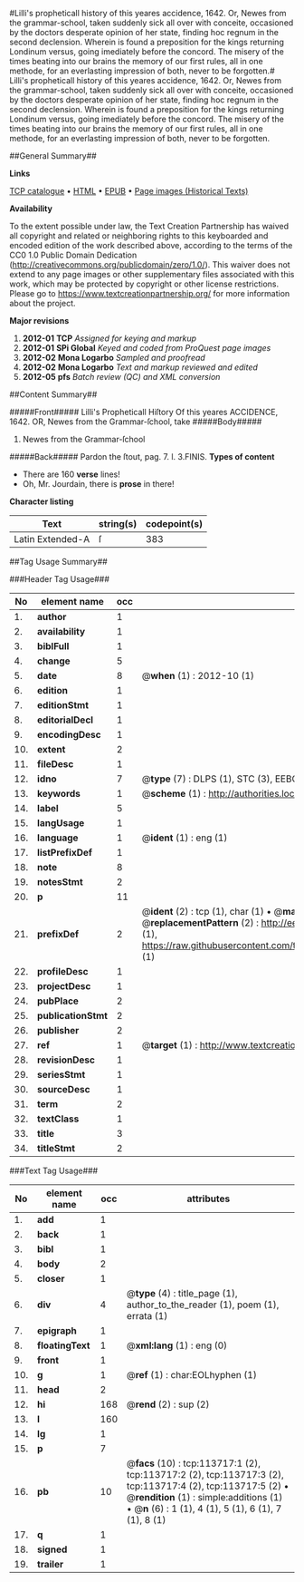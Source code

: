 #Lilli's propheticall history of this yeares accidence, 1642. Or, Newes from the grammar-school, taken suddenly sick all over with conceite, occasioned by the doctors desperate opinion of her state, finding hoc regnum in the second declension. Wherein is found a preposition for the kings returning Londinum versus, going imediately before the concord. The misery of the times beating into our brains the memory of our first rules, all in one methode, for an everlasting impression of both, never to be forgotten.#
Lilli's propheticall history of this yeares accidence, 1642. Or, Newes from the grammar-school, taken suddenly sick all over with conceite, occasioned by the doctors desperate opinion of her state, finding hoc regnum in the second declension. Wherein is found a preposition for the kings returning Londinum versus, going imediately before the concord. The misery of the times beating into our brains the memory of our first rules, all in one methode, for an everlasting impression of both, never to be forgotten.

##General Summary##

**Links**

[TCP catalogue](http://www.ota.ox.ac.uk/tcp/)  • 
[HTML](http://tei.it.ox.ac.uk/tcp/Texts-HTML/free/A88/A88275.html)  • 
[EPUB](http://tei.it.ox.ac.uk/tcp/Texts-EPUB/free/A88/A88275.epub) • 
[Page images (Historical Texts)](https://historicaltexts.jisc.ac.uk/eebo-99861579e)

**Availability**

To the extent possible under law, the Text Creation Partnership has waived all copyright and related or neighboring rights to this keyboarded and encoded edition of the work described above, according to the terms of the CC0 1.0 Public Domain Dedication (http://creativecommons.org/publicdomain/zero/1.0/). This waiver does not extend to any page images or other supplementary files associated with this work, which may be protected by copyright or other license restrictions. Please go to https://www.textcreationpartnership.org/ for more information about the project.

**Major revisions**

1. __2012-01__ __TCP__ *Assigned for keying and markup*
1. __2012-01__ __SPi Global__ *Keyed and coded from ProQuest page images*
1. __2012-02__ __Mona Logarbo__ *Sampled and proofread*
1. __2012-02__ __Mona Logarbo__ *Text and markup reviewed and edited*
1. __2012-05__ __pfs__ *Batch review (QC) and XML conversion*

##Content Summary##

#####Front#####
Lilli's Propheticall Hiſtory Of this yeares ACCIDENCE, 1642. OR, Newes from the Grammar-ſchool, take
#####Body#####

1. Newes from the Grammar-ſchool

#####Back#####
Pardon the ſtout, pag. 7. l. 3.FINIS.
**Types of content**

  * There are 160 **verse** lines!
  * Oh, Mr. Jourdain, there is **prose** in there!

**Character listing**


|Text|string(s)|codepoint(s)|
|---|---|---|
|Latin Extended-A|ſ|383|

##Tag Usage Summary##

###Header Tag Usage###

|No|element name|occ|attributes|
|---|---|---|---|
|1.|__author__|1||
|2.|__availability__|1||
|3.|__biblFull__|1||
|4.|__change__|5||
|5.|__date__|8| @__when__ (1) : 2012-10 (1)|
|6.|__edition__|1||
|7.|__editionStmt__|1||
|8.|__editorialDecl__|1||
|9.|__encodingDesc__|1||
|10.|__extent__|2||
|11.|__fileDesc__|1||
|12.|__idno__|7| @__type__ (7) : DLPS (1), STC (3), EEBO-CITATION (1), PROQUEST (1), VID (1)|
|13.|__keywords__|1| @__scheme__ (1) : http://authorities.loc.gov/ (1)|
|14.|__label__|5||
|15.|__langUsage__|1||
|16.|__language__|1| @__ident__ (1) : eng (1)|
|17.|__listPrefixDef__|1||
|18.|__note__|8||
|19.|__notesStmt__|2||
|20.|__p__|11||
|21.|__prefixDef__|2| @__ident__ (2) : tcp (1), char (1)  •  @__matchPattern__ (2) : ([0-9\-]+):([0-9IVX]+) (1), (.+) (1)  •  @__replacementPattern__ (2) : http://eebo.chadwyck.com/downloadtiff?vid=$1&page=$2 (1), https://raw.githubusercontent.com/textcreationpartnership/Texts/master/tcpchars.xml#$1 (1)|
|22.|__profileDesc__|1||
|23.|__projectDesc__|1||
|24.|__pubPlace__|2||
|25.|__publicationStmt__|2||
|26.|__publisher__|2||
|27.|__ref__|1| @__target__ (1) : http://www.textcreationpartnership.org/docs/. (1)|
|28.|__revisionDesc__|1||
|29.|__seriesStmt__|1||
|30.|__sourceDesc__|1||
|31.|__term__|2||
|32.|__textClass__|1||
|33.|__title__|3||
|34.|__titleStmt__|2||


###Text Tag Usage###

|No|element name|occ|attributes|
|---|---|---|---|
|1.|__add__|1||
|2.|__back__|1||
|3.|__bibl__|1||
|4.|__body__|2||
|5.|__closer__|1||
|6.|__div__|4| @__type__ (4) : title_page (1), author_to_the_reader (1), poem (1), errata (1)|
|7.|__epigraph__|1||
|8.|__floatingText__|1| @__xml:lang__ (1) : eng (0)|
|9.|__front__|1||
|10.|__g__|1| @__ref__ (1) : char:EOLhyphen (1)|
|11.|__head__|2||
|12.|__hi__|168| @__rend__ (2) : sup (2)|
|13.|__l__|160||
|14.|__lg__|1||
|15.|__p__|7||
|16.|__pb__|10| @__facs__ (10) : tcp:113717:1 (2), tcp:113717:2 (2), tcp:113717:3 (2), tcp:113717:4 (2), tcp:113717:5 (2)  •  @__rendition__ (1) : simple:additions (1)  •  @__n__ (6) : 1 (1), 4 (1), 5 (1), 6 (1), 7 (1), 8 (1)|
|17.|__q__|1||
|18.|__signed__|1||
|19.|__trailer__|1||
